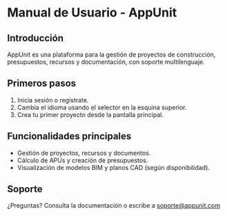 # Manual de Usuario - AppUnit

## Introducción

AppUnit es una plataforma para la gestión de proyectos de construcción, presupuestos, recursos y documentación, con soporte multilenguaje.

## Primeros pasos

1. Inicia sesión o regístrate.
2. Cambia el idioma usando el selector en la esquina superior.
3. Crea tu primer proyecto desde la pantalla principal.

## Funcionalidades principales

- Gestión de proyectos, recursos y documentos.
- Cálculo de APUs y creación de presupuestos.
- Visualización de modelos BIM y planos CAD (según disponibilidad).

## Soporte

¿Preguntas? Consulta la documentación o escribe a soporte@appunit.com